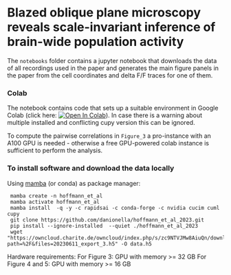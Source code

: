 # Blazed oblique plane microscopy reveals scale-invariant inference of brain-wide population activity


The `notebooks` folder contains a jupyter notebook that downloads the data of all recordings used in the paper and generates the main figure panels in the paper from the cell coordinates and delta F/F traces for one of them. 



### Colab
The notebook contains code that sets up a suitable environment in Google Colab (click here: [![Open In Colab](https://colab.research.google.com/assets/colab-badge.svg)](https://colab.research.google.com/github/danionella/hoffmann_et_al_2023/)). In case there is a warning about multiple installed and conflicting cupy version this can be ignored. 

To compute the pairwise correlations in `Figure_3` a pro-instance with an A100 GPU is needed - otherwise a free GPU-powered colab instance is sufficient to perform the analysis. 


### To install software and download the data locally

Using [mamba](https://github.com/conda-forge/miniforge#mambaforge) (or conda) as package manager:
```
 mamba create -n hoffmann_et_al
 mamba activate hoffmann_et_al
 mamba install  -q -y -c rapidsai -c conda-forge -c nvidia cucim cuml cupy
 git clone https://github.com/danionella/hoffmann_et_al_2023.git
 pip install --ignore-installed  --quiet ./hoffmann_et_al_2023
 wget "https://owncloud.charite.de/owncloud/index.php/s/zc9NTVJMw8AiuQn/download?path=%2F&files=20230611_export_3.h5" -O data.h5
```
Hardware requirements: 
  For Figure 3: GPU with memory >= 32 GB
  For Figure 4 and 5: GPU with memory >= 16 GB

